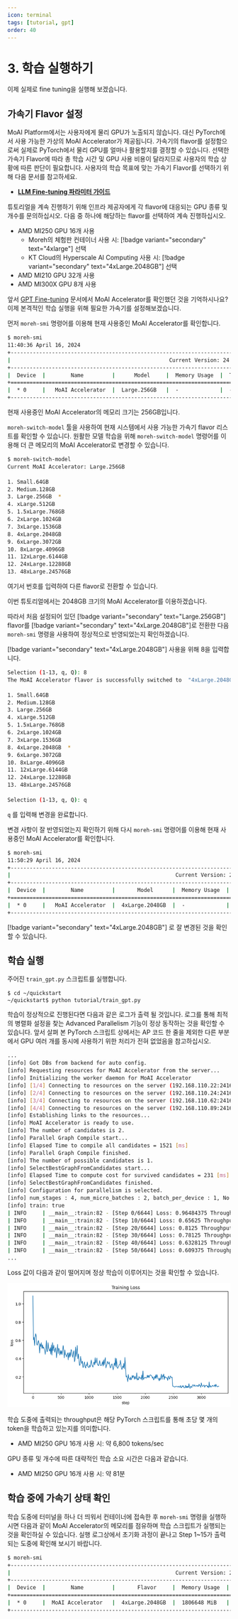 ```yaml
---
icon: terminal
tags: [tutorial, gpt]
order: 40
---
```


# 3. 학습 실행하기

이제 실제로 fine tuning을 실행해 보겠습니다.

## 가속기 Flavor 설정

MoAI Platform에서는 사용자에게 물리 GPU가 노출되지 않습니다. 대신 PyTorch에서 사용 가능한 가상의 MoAI Accelerator가 제공됩니다. 가속기의 flavor를 설정함으로써 실제로 PyTorch에서 물리 GPU를 얼마나 활용할지를 결정할 수 있습니다. 선택한 가속기 Flavor에 따라 총 학습 시간 및 GPU 사용 비용이 달라지므로 사용자의 학습 상황에 따른 판단이 필요합니다. 사용자의 학습 목표에 맞는 가속기 Flavor를 선택하기 위해 다음 문서를 참고하세요.

- **[LLM Fine-tuning 파라미터 가이드](/Supported_Documents/LLM_param_guide.md)**

튜토리얼을 계속 진행하기 위해 인프라 제공자에게 각 flavor에 대응되는 GPU 종류 및 개수를 문의하십시오. 다음 중 하나에 해당하는 flavor를 선택하여 계속 진행하십시오.

- AMD MI250 GPU 16개 사용
    - Moreh의 체험판 컨테이너 사용 시: [!badge variant="secondary" text="4xlarge"] 선택 
    - KT Cloud의 Hyperscale AI Computing 사용 시: [!badge variant="secondary" text="4xLarge.2048GB"] 선택
- AMD MI210 GPU 32개 사용
- AMD MI300X GPU 8개 사용

앞서 [GPT Fine-tuning](index.md) 문서에서 MoAI Accelerator를 확인했던 것을 기억하시나요? 이제 본격적인 학습 실행을 위해 필요한 가속기를 설정해보겠습니다.

먼저  `moreh-smi` 명령어를 이용해 현재 사용중인 MoAI Accelerator를 확인합니다.

```bash
$ moreh-smi
11:40:36 April 16, 2024
+---------------------------------------------------------------------------------------------------+
|                                                  Current Version: 24.2.0  Latest Version: 24.2.0  |
+---------------------------------------------------------------------------------------------------+
|  Device  |        Name         |      Model     |  Memory Usage  |  Total Memory  |  Utilization  |
+===================================================================================================+
|  * 0     |   MoAI Accelerator  |  Large.256GB   |  -             |  -             |  -            |
+---------------------------------------------------------------------------------------------------+
```

현재 사용중인 MoAI Accelerator의 메모리 크기는 256GB입니다. 

`moreh-switch-model` 툴을 사용하여 현재 시스템에서 사용 가능한 가속기 flavor 리스트를 확인할 수 있습니다. 원활한 모델 학습을 위해 `moreh-switch-model` 명령어를 이용해 더 큰 메모리의 MoAI Accelerator로 변경할 수 있습니다. 

```bash
$ moreh-switch-model
Current MoAI Accelerator: Large.256GB

1. Small.64GB 
2. Medium.128GB 
3. Large.256GB  *
4. xLarge.512GB 
5. 1.5xLarge.768GB 
6. 2xLarge.1024GB 
7. 3xLarge.1536GB 
8. 4xLarge.2048GB 
9. 6xLarge.3072GB 
10. 8xLarge.4096GB 
11. 12xLarge.6144GB 
12. 24xLarge.12288GB 
13. 48xLarge.24576GB 
```

여기서 번호를 입력하여 다른 flavor로 전환할 수 있습니다. 

이번 튜토리얼에서는 2048GB 크기의 MoAI Accelerator를 이용하겠습니다.

따라서 처음 설정되어 있던 [!badge variant="secondary" text="Large.256GB"] flavor를 [!badge variant="secondary" text="4xLarge.2048GB"]로 전환한 다음 `moreh-smi` 명령을 사용하여 정상적으로 반영되었는지 확인하겠습니다. 


[!badge variant="secondary" text="4xLarge.2048GB"] 사용을 위해 8을 입력합니다.

```bash
Selection (1-13, q, Q): 8
The MoAI Accelerator flavor is successfully switched to  "4xLarge.2048GB".

1. Small.64GB 
2. Medium.128GB 
3. Large.256GB 
4. xLarge.512GB 
5. 1.5xLarge.768GB 
6. 2xLarge.1024GB 
7. 3xLarge.1536GB 
8. 4xLarge.2048GB  *
9. 6xLarge.3072GB 
10. 8xLarge.4096GB 
11. 12xLarge.6144GB 
12. 24xLarge.12288GB 
13. 48xLarge.24576GB 

Selection (1-13, q, Q): q
```

`q` 를 입력해 변경을 완료합니다.

변경 사항이 잘 반영되었는지 확인하기 위해 다시 `moreh-smi` 명령어를 이용해 현재 사용중인 MoAI Accelerator를 확인합니다.

```bash
$ moreh-smi
11:50:29 April 16, 2024
+-----------------------------------------------------------------------------------------------------+
|                                                    Current Version: 24.2.0  Latest Version: 24.2.0  |
+-----------------------------------------------------------------------------------------------------+
|  Device  |        Name         |       Model      |  Memory Usage  |  Total Memory  |  Utilization  |
+=====================================================================================================+
|  * 0     |   MoAI Accelerator  |  4xLarge.2048GB  |  -             |  -             |  -            |
+-----------------------------------------------------------------------------------------------------+
```

[!badge variant="secondary" text="4xLarge.2048GB"] 로 잘 변경된 것을 확인할 수 있습니다.



## 학습 실행

주어진 `train_gpt.py` 스크립트를 실행합니다.

```
$ cd ~/quickstart
~/quickstart$ python tutorial/train_gpt.py
```

학습이 정상적으로 진행된다면 다음과 같은 로그가 출력 될 것입니다. 로그를 통해 최적의 병렬화 설정을 찾는 Advanced Parallelism 기능이 정상 동작하는 것을 확인할 수 있습니다. 앞서 살펴 본 PyTorch 스크립트 상에서는 AP 코드 한 줄을 제외한 다른 부분에서 GPU 여러 개를 동시에 사용하기 위한 처리가 전혀 없었음을 참고하십시오.

```bash
...
[info] Got DBs from backend for auto config.
[info] Requesting resources for MoAI Accelerator from the server...
[info] Initializing the worker daemon for MoAI Accelerator
[info] [1/4] Connecting to resources on the server (192.168.110.22:24166)...
[info] [2/4] Connecting to resources on the server (192.168.110.24:24166)...
[info] [3/4] Connecting to resources on the server (192.168.110.62:24166)...
[info] [4/4] Connecting to resources on the server (192.168.110.89:24166)...
[info] Establishing links to the resources...
[info] MoAI Accelerator is ready to use.
[info] The number of candidates is 2.
[info] Parallel Graph Compile start...
[info] Elapsed Time to compile all candidates = 1521 [ms]
[info] Parallel Graph Compile finished.
[info] The number of possible candidates is 1.
[info] SelectBestGraphFromCandidates start...
[info] Elapsed Time to compute cost for survived candidates = 231 [ms]
[info] SelectBestGraphFromCandidates finished.
[info] Configuration for parallelism is selected.
[info] num_stages : 4, num_micro_batches : 2, batch_per_device : 1, No TP, recomputation : false, distribute_param : true
[info] train: true
| INFO     | __main__:train:82 - [Step 0/6644] Loss: 0.96484375 Throughput: 1134.75 tokens/sec
| INFO     | __main__:train:82 - [Step 10/6644] Loss: 0.65625 Throughput: 7088.29 tokens/sec
| INFO     | __main__:train:82 - [Step 20/6644] Loss: 0.8125 Throughput: 6683.68 tokens/sec
| INFO     | __main__:train:82 - [Step 30/6644] Loss: 0.78125 Throughput: 6928.45 tokens/sec
| INFO     | __main__:train:82 - [Step 40/6644] Loss: 0.6328125 Throughput: 6836.38 tokens/sec
| INFO     | __main__:train:82 - [Step 50/6644] Loss: 0.609375 Throughput: 6757.83 tokens/sec
...
```

Loss 값이 다음과 같이 떨어지며  정상 학습이 이루어지는 것을 확인할 수 있습니다.

![](./img/training_loss.png)

학습 도중에 출력되는 throughput은 해당 PyTorch 스크립트를 통해 초당 몇 개의 token을 학습하고 있는지를 의미합니다.

- AMD MI250 GPU 16개 사용 시: 약 6,800 tokens/sec

GPU 종류 및 개수에 따른 대략적인 학습 소요 시간은 다음과 같습니다.

- AMD MI250 GPU 16개 사용 시: 약 81분

## 학습 중에 가속기 상태 확인

학습 도중에 터미널을 하나 더 띄워서 컨테이너에 접속한 후 `moreh-smi` 명령을 실행하시면 다음과 같이 MoAI Accelerator의 메모리를 점유하며 학습 스크립트가 실행되는 것을 확인하실 수 있습니다. 실행 로그상에서 초기화 과정이 끝나고 Step 1~15가 출력되는 도중에 확인해 보시기 바랍니다.

```bash
$ moreh-smi
+-----------------------------------------------------------------------------------------------------+
|                                                    Current Version: 24.2.0  Latest Version: 24.2.0  |
+-----------------------------------------------------------------------------------------------------+
|  Device  |        Name         |       Flavor     |  Memory Usage  |  Total Memory  |  Utilization  |
+=====================================================================================================+
|  * 0     |  MoAI Accelerator   |  4xLarge.2048GB  |  1806648 MiB   |  2096640 MiB   |    71%        |
+-----------------------------------------------------------------------------------------------------+
```
